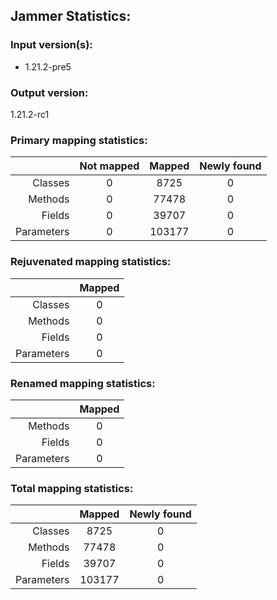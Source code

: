 Jammer Statistics:
------------------
### Input version(s):
- 1.21.2-pre5
### Output version:
1.21.2-rc1
### Primary mapping statistics:
|            | Not mapped | Mapped | Newly found |
| ----------:|:----------:|:------:|:-----------:|
|    Classes |     0      |  8725  |      0      |
|    Methods |     0      | 77478  |      0      |
|     Fields |     0      | 39707  |      0      |
| Parameters |     0      | 103177 |      0      |
### Rejuvenated mapping statistics:
|            | Mapped |
| ----------:|:------:|
|    Classes |   0    |
|    Methods |   0    |
|     Fields |   0    |
| Parameters |   0    |
### Renamed mapping statistics:
|            | Mapped |
| ----------:|:------:|
|    Methods |   0    |
|     Fields |   0    |
| Parameters |   0    |
### Total mapping statistics:
|            | Mapped | Newly found |
| ----------:|:------:|:-----------:|
|    Classes |  8725  |      0      |
|    Methods | 77478  |      0      |
|     Fields | 39707  |      0      |
| Parameters | 103177 |      0      |

